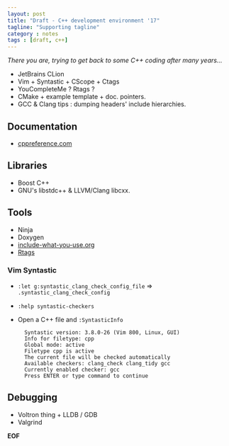 ```yaml
---
layout: post
title: "Draft - C++ development environment '17"
tagline: "Supporting tagline"
category : notes
tags : [draft, c++]
---
```


_There you are, trying to get back to some C++ coding after many years..._

* JetBrains CLion
* Vim + Syntastic + CScope + Ctags
* YouCompleteMe ? Rtags ?
* CMake + example template + doc. pointers.
* GCC & Clang tips : dumping headers' include hierarchies.

## Documentation

* [cppreference.com](http://en.cppreference.com/)

## Libraries

* Boost C++
* GNU's libstdc++ & LLVM/Clang libcxx.

## Tools

* Ninja
* Doxygen
* [include-what-you-use.org](https://include-what-you-use.org/)
* [Rtags](https://github.com/Andersbakken/rtags)

### Vim Syntastic

* `:let g:syntastic_clang_check_config_file` ⇒ `.syntastic_clang_check_config`
* `:help syntastic-checkers`
* Open a C++ file and `:SyntasticInfo`

        Syntastic version: 3.8.0-26 (Vim 800, Linux, GUI)
        Info for filetype: cpp
        Global mode: active
        Filetype cpp is active
        The current file will be checked automatically
        Available checkers: clang_check clang_tidy gcc
        Currently enabled checker: gcc
        Press ENTER or type command to continue

## Debugging

* Voltron thing + LLDB / GDB
* Valgrind

__EOF__
